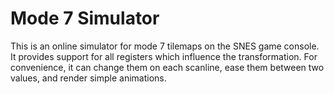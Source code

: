 # Mode 7 Simulator
This is an online simulator for mode 7 tilemaps on the SNES game console. It provides support for all registers which influence the transformation. For convenience, it can change them on each scanline, ease them between two values, and render simple animations.
